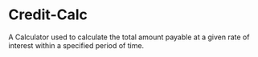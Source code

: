 # Credit-Calc
A Calculator used to calculate the total amount payable at a given rate of interest within a specified period of time. 
